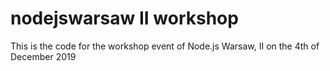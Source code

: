 # nodejswarsaw II workshop

This is the code for the workshop event of Node.js Warsaw, II on the 4th of December 2019

